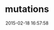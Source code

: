 ---
layout: post
title:  "mutations"
repo:   "cypriss/mutations"
date:   2015-02-18 16:57:58
gemurl: http://github.com/cypriss/mutations
---